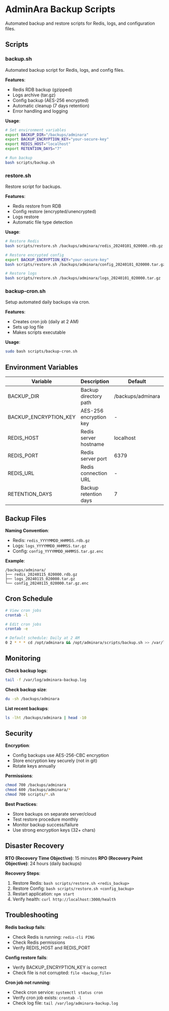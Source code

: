 # AdminAra Backup Scripts

Automated backup and restore scripts for Redis, logs, and configuration files.

## Scripts

### backup.sh
Automated backup script for Redis, logs, and config files.

**Features**:
- Redis RDB backup (gzipped)
- Logs archive (tar.gz)
- Config backup (AES-256 encrypted)
- Automatic cleanup (7 days retention)
- Error handling and logging

**Usage**:
```bash
# Set environment variables
export BACKUP_DIR="/backups/adminara"
export BACKUP_ENCRYPTION_KEY="your-secure-key"
export REDIS_HOST="localhost"
export RETENTION_DAYS="7"

# Run backup
bash scripts/backup.sh
```

### restore.sh
Restore script for backups.

**Features**:
- Redis restore from RDB
- Config restore (encrypted/unencrypted)
- Logs restore
- Automatic file type detection

**Usage**:
```bash
# Restore Redis
bash scripts/restore.sh /backups/adminara/redis_20240101_020000.rdb.gz

# Restore encrypted config
export BACKUP_ENCRYPTION_KEY="your-secure-key"
bash scripts/restore.sh /backups/adminara/config_20240101_020000.tar.gz.enc

# Restore logs
bash scripts/restore.sh /backups/adminara/logs_20240101_020000.tar.gz
```

### backup-cron.sh
Setup automated daily backups via cron.

**Features**:
- Creates cron job (daily at 2 AM)
- Sets up log file
- Makes scripts executable

**Usage**:
```bash
sudo bash scripts/backup-cron.sh
```

## Environment Variables

| Variable | Description | Default | Required |
|----------|-------------|---------|----------|
| BACKUP_DIR | Backup directory path | /backups/adminara | No |
| BACKUP_ENCRYPTION_KEY | AES-256 encryption key | - | Yes (for config) |
| REDIS_HOST | Redis server hostname | localhost | No |
| REDIS_PORT | Redis server port | 6379 | No |
| REDIS_URL | Redis connection URL | - | No |
| RETENTION_DAYS | Backup retention days | 7 | No |

## Backup Files

**Naming Convention**:
- Redis: `redis_YYYYMMDD_HHMMSS.rdb.gz`
- Logs: `logs_YYYYMMDD_HHMMSS.tar.gz`
- Config: `config_YYYYMMDD_HHMMSS.tar.gz.enc`

**Example**:
```
/backups/adminara/
├── redis_20240115_020000.rdb.gz
├── logs_20240115_020000.tar.gz
└── config_20240115_020000.tar.gz.enc
```

## Cron Schedule

```bash
# View cron jobs
crontab -l

# Edit cron jobs
crontab -e

# Default schedule: Daily at 2 AM
0 2 * * * cd /opt/adminara && /opt/adminara/scripts/backup.sh >> /var/log/adminara-backup.log 2>&1
```

## Monitoring

**Check backup logs**:
```bash
tail -f /var/log/adminara-backup.log
```

**Check backup size**:
```bash
du -sh /backups/adminara
```

**List recent backups**:
```bash
ls -lht /backups/adminara | head -10
```

## Security

**Encryption**:
- Config backups use AES-256-CBC encryption
- Store encryption key securely (not in git)
- Rotate keys annually

**Permissions**:
```bash
chmod 700 /backups/adminara
chmod 600 /backups/adminara/*
chmod 700 scripts/*.sh
```

**Best Practices**:
- Store backups on separate server/cloud
- Test restore procedure monthly
- Monitor backup success/failure
- Use strong encryption keys (32+ chars)

## Disaster Recovery

**RTO (Recovery Time Objective)**: 15 minutes
**RPO (Recovery Point Objective)**: 24 hours (daily backups)

**Recovery Steps**:
1. Restore Redis: `bash scripts/restore.sh <redis_backup>`
2. Restore Config: `bash scripts/restore.sh <config_backup>`
3. Restart application: `npm start`
4. Verify health: `curl http://localhost:3000/health`

## Troubleshooting

**Redis backup fails**:
- Check Redis is running: `redis-cli PING`
- Check Redis permissions
- Verify REDIS_HOST and REDIS_PORT

**Config restore fails**:
- Verify BACKUP_ENCRYPTION_KEY is correct
- Check file is not corrupted: `file <backup_file>`

**Cron job not running**:
- Check cron service: `systemctl status cron`
- Verify cron job exists: `crontab -l`
- Check log file: `tail /var/log/adminara-backup.log`
